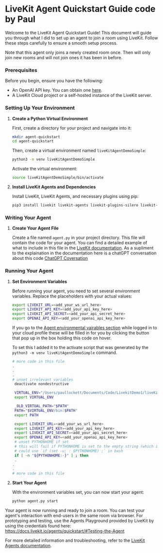 # LiveKit Agent Quickstart Guide code by Paul

Welcome to the LiveKit Agent Quickstart Guide! This document will guide you through what I did to set up an agent to join a room using LiveKit. Follow these steps carefully to ensure a smooth setup process.

Note that this agent only joins a newly created room once. Then will only join new rooms and will not join ones it has been in before.

### Prerequisites

Before you begin, ensure you have the following:

- An OpenAI API key. You can obtain one [here](https://openai.com/api/).
- A LiveKit Cloud project or a self-hosted instance of the LiveKit server.

### Setting Up Your Environment

1. **Create a Python Virtual Environment**

   First, create a directory for your project and navigate into it:

   ```bash
   mkdir agent-quickstart
   cd agent-quickstart
   ```

   Then, create a virtual environment named `liveKitAgentDemoSimple`:

   ```bash
   python3 -m venv liveKitAgentDemoSimple
   ```

   Activate the virtual environment:

   ```bash
   source liveKitAgentDemoSimple/bin/activate
   ```

2. **Install LiveKit Agents and Dependencies**

   Install LiveKit, LiveKit Agents, and necessary plugins using pip:

   ```bash
   pip3 install livekit livekit-agents livekit-plugins-silero livekit-plugins-openai
   ```

### Writing Your Agent

1. **Create Your Agent File**

   Create a file named `agent.py` in your project directory. This file will contain the code for your agent. You can find a detailed example of what to include in this file in the [LiveKit documentation](https://docs.livekit.io/agents/quickstart/#3-Agent-code).
   As a supliment to the explaination in the documentation here is a chatGPT conversation about this code [ChatGPT Coversation](https://chat.openai.com/share/6f858901-5a1e-417d-880b-8f3fdfebd60c)

### Running Your Agent

1. **Set Environment Variables**

   Before running your agent, you need to set several environment variables. Replace the placeholders with your actual values:

   ```bash
   export LIVEKIT_URL=<add_your_ws_url_here>
   export LIVEKIT_API_KEY=<add_your_api_key_here>
   export LIVEKIT_API_SECRET=<add_your_api_secret_here>
   export OPENAI_API_KEY=<add_your_openai_api_key_here>
   ```

   If you go to the [Agent environmental vairables section](https://docs.livekit.io/agents/quickstart/#Running-the-Agent) while logged in to your cloud profile these will be filled in for you by clicking the button that pop up in the box holding this code on hover.

   To set this I added it to the activate script that was generated by the `python3 -m venv liveKitAgentDemoSimple` command.

   ```bash
   # more code in this file
   .
   .
   .
   # unset irrelevant variables
    deactivate nondestructive

    VIRTUAL_ENV="/Users/paullockett/Documents/Code/LivekitDemo1/liveKitAgentDemoSimple"
    export VIRTUAL_ENV

    _OLD_VIRTUAL_PATH="$PATH"
    PATH="$VIRTUAL_ENV/bin:$PATH"
    export PATH

    export LIVEKIT_URL=<add_your_ws_url_here>
    export LIVEKIT_API_KEY=<add_your_api_key_here>
    export LIVEKIT_API_SECRET=<add_your_api_secret_here>
    export OPENAI_API_KEY=<add_your_openai_api_key_here>
    # unset PYTHONHOME if set
    # this will fail if PYTHONHOME is set to the empty string (which is bad anyway)
    # could use `if (set -u; : $PYTHONHOME) ;` in bash
    if [ -n "${PYTHONHOME:-}" ] ; then
    .
   .
   .
   # more code in this file
   ```

2. **Start Your Agent**

   With the environment variables set, you can now start your agent:

   ```bash
   python agent.py start
   ```

Your agent is now running and ready to join a room. You can test your agent's interaction with end-users in the same room via browser. For prototyping and testing, use the Agents Playground provided by LiveKit by using the credentials found here: https://docs.livekit.io/agents/quickstart/#Testing-the-Agent

For more detailed information and troubleshooting, refer to the [LiveKit Agents documentation](https://docs.livekit.io/agents/quickstart/).
